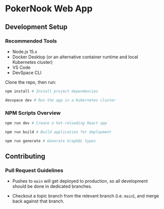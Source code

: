 # PokerNook Web App

## Development Setup

### Recommended Tools

- Node.js 15.x
- Docker Desktop (or an alternative container runtime and local Kubernetes cluster)
- VS Code
- DevSpace CLI

Clone the repo, then run:

```bash
npm install # Install project dependencies

devspace dev # Run the app in a Kubernetes cluster
```

### NPM Scripts Overview

```bash
npm run dev # Create a hot-reloading React app

npm run build # Build application for deployment

npm run generate # Generate GraphQL types
```

## Contributing

### Pull Request Guidelines

- Pushes to `main` will get deployed to production, so all development should be done in dedicated branches.

- Checkout a topic branch from the relevant branch (i.e. `main`), and merge back against that branch.
